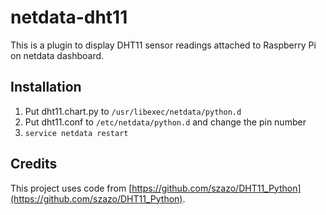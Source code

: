 # netdata-dht11
This is a plugin to display DHT11 sensor readings attached to Raspberry Pi on netdata dashboard.

## Installation
1. Put dht11.chart.py to `/usr/libexec/netdata/python.d`
2. Put dht11.conf to `/etc/netdata/python.d` and change the pin number
3. `service netdata restart`

## Credits
This project uses code from [https://github.com/szazo/DHT11_Python](https://github.com/szazo/DHT11_Python).
